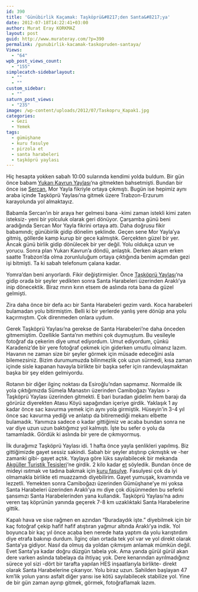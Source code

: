 ```yaml
---
id: 390
title: 'Günübirlik Kaçamak: Taşköprü&#8217;den Santa&#8217;ya'
date: 2012-07-18T14:22:41+03:00
author: Murat Eray KORKMAZ
layout: post
guid: http://www.murateray.com/?p=390
permalink: /gunubirlik-kacamak-taskopruden-santaya/
Views:
  - "64"
wpb_post_views_count:
  - "155"
simplecatch-sidebarlayout:
  - ""
  - ""
custom_sidebar:
  - ""
saturn_post_views:
  - "235"
image: /wp-content/uploads/2012/07/Taskopru_Kapak1.jpg
categories:
  - Gezi
  - Yemek
tags:
  - gümüşhane
  - kuru fasulye
  - pirzola et
  - santa harabeleri
  - taşköprü yaylası
---
```

Hiç hesapta yokken sabah 10:00 sularında kendimi yolda buldum. Bir gün önce babam <a href="https://tr.foursquare.com/v/yukarı-kavrun-yaylası/4e2c2e36ae605c533a3f2a74" target="_blank" rel="noopener">Yukarı Kavrun Yaylası</a>&#8216;na gitmekten bahsetmişti. Bundan bir önce ise <a href="http://www.sercanerol.com" target="_blank" rel="noopener">Sercan</a>, Mor Yayla fikriyle ortaya çıkmıştı. Bugün ise hepimiz aynı araba içinde Taşköprü Yaylası&#8217;na gitmek üzere Trabzon-Erzurum karayolunda yol almaktayız.

<!--more-->

Babamla Sercan&#8217;ın bir araya her gelmesi bana -kimi zaman istekli kimi zaten isteksiz- yeni bir yolculuk olarak geri dönüyor. Çarşamba günü beni aradığında Sercan Mor Yayla fikrini ortaya attı. Daha doğrusu fikir babamındı; günübirlik gidip dönelim şeklinde. Geçen sene Mor Yayla&#8217;ya gitmiş, göllerde kamp kurup bir gece kalmıştık. Gerçekten güzel bir yer. Ancak günü birlik gidip dönülecek bir yer değil. Yolu oldukça uzun ve yorucu. Sonra plan Yukarı Kavrun&#8217;a döndü, anlaştık. Derken akşam erken saatte Trabzon&#8217;da olma zorunluluğum ortaya çıktığında benim açımdan gezi işi bitmişti. Ta ki sabah telefonum çalana kadar.

Yomra&#8217;dan beni arıyorlardı. Fikir değiştirmişler. Önce <a href="https://tr.foursquare.com/v/taşköprü-yaylası/4e636e3562e13e3bcf0f1857" target="_blank" rel="noopener">Taşköprü Yaylası</a>&#8216;na gidip orada bir şeyler yedikten sonra Santa Harabeleri üzerinden Araklı&#8217;ya inip dönecektik. Biraz mırın kırın etsem de aslında rota bana da güzel gelmişti.

Zira daha önce bir defa acı bir Santa Harabeleri gezim vardı. Koca harabeleri bulamadan yolu bitirmiştim. Belli ki bir yerlerde yanlış yere dönüp ana yolu kaçırmıştım. Çok direnmeden onlara uydum.

Gerek Taşköprü Yaylası&#8217;na gerekse de Santa Harabeleri&#8217;ne daha önceden gitmemiştim. Özellikle Santa&#8217;nın methini çok duymuştum. Bu vesileyle fotoğraf da çekerim diye umut ediyordum. Umut ediyordum, çünkü Karadeniz&#8217;de bir yere fotoğraf çekmek için giderken umutlu olmanız lazım. Havanın ne zaman size bir şeyler görmek için müsade edeceğini asla bilemezsiniz. Bizim durumumuzda bilinmezlik çok uzun sürmedi, kısa zaman içinde sisle kapanan havayla birlikte bir başka sefer için randevulaşmaktan başka bir şey elden gelmiyordu.

Rotanın bir diğer ilginç noktası da Esiroğlu&#8217;ndan sapmamız. Normalde ilk yola çıktığımızda Sümela Manastırı üzerinden Camiboğazı Yaylası > Taşköprü Yaylası üzerinden gitmekti. E bari buradan gidelim hem barajı da görürüz diyerekten Atasu Köyü sapağından içeriye girdik. Yaklaşık 1 ay kadar önce sac kavurma yemek için aynı yola girmiştik. Hüseyin&#8217;in 3-4 yıl önce sac kavurma yediği ve anlatıp da bitiremediği mekanı elbette bulamadık. Yanımıza sadece o kadar gittiğimiz ve acaba bundan sonra ne var diye uzun uzun baktığımız yol kalmıştı. İşte bu sefer o yolu da tamamladık. Gördük ki aslında bir yere de çıkmıyormuş.

İlk durağımız Taşköprü Yaylası idi. 1 hafta önce yayla şenlikleri yapılmış. Biz gittiğimizde gayet sessiz sakindi. Sabah bir şeyler atıştırıp çıkmıştık ve -her zamanki gibi- gayet açtık. Yaylaya göre lüks sayılabilecek bir mekanda <a href="https://tr.foursquare.com/v/akgüller-turistik-tesisleri/50068959e4b0c0c24387d5d8" target="_blank" rel="noopener">Akgüller Turistik Tesisleri</a>&#8216;ne girdik. 2 kilo kadar [et](http://www.foodspotting.com/reviews/2075496) söyledik. Bundan önce de mideyi ısıtmak ve tadına bakmak için <a href="http://www.foodspotting.com/reviews/2075455" target="_blank" rel="noopener">kuru fasulye</a>. Fasulyesi çok da iyi olmamakla birlikte eti muazzamdı diyebilirim. Gayet yumuşak, kıvamında ve lezzetli. Yemekten sonra Camiboğazı üzerinden Gümüşhane&#8217;ye mi yoksa Santa Harabeleri üzerinden Araklı&#8217;ya mı diye çok düşünmeden bu seferki şansımızı Santa Harabelerinden yana kullandık. Taşköprü Yaylası&#8217;na adını veren taş köprünün yanında geçerek 7-8 km uzaklıktaki Santa Harabelerine gittik.

Kapalı hava ve sise rağmen en azından &#8220;Buradaydık işte.&#8221; diyebilmek için bir kaç fotoğraf çekip hafif hafif atıştıran yağmur altında Araklı&#8217;ya indik. Yol boyunca bir kaç yıl önce acaba ben nerede hata yaptım da yolu karıştırdım diye etrafa bakınıp durdum. İlginç olan ortada tek yol var ve yol direkt olarak Santa&#8217;ya gidiyor. Nasıl da olmuş da yoldan çıkmışım anlamak mümkün değil. Evet Santa&#8217;ya kadar doğru düzgün tabela yok. Ama yanda gürül gürül akan dere varken aslında tabelaya da ihtiyaç yok. Dere kenarından ayrılmadığınız sürece yol sizi -dört bir tarafta yapılan HES inşaatlarıyla birlikte- direkt olarak Santa Harabelerine çıkarıyor. Yolu biraz uzun. Sahilden başlayan 47 km&#8217;lik yolun yarısı asfalt diğer yarısı ise kötü sayılabilecek stabilize yol. Yine de bir gün zaman ayırıp gitmek, görmek, fotoğraflamak lazım.